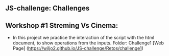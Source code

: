 ## JS-challenge: Challenges 

## Workshop #1 Streming Vs Cinema: 
- In this project we practice the interaction of the script with the html document,
 to show operations from the inputs. 
 Folder: Challenge1
 [Web Page] (https://wiljo2.github.io/JS-challenge/Retos/challenge1)